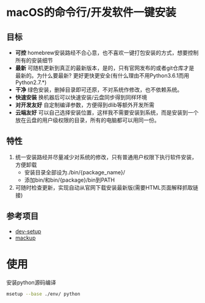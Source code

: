 # macOS的命令行/开发软件一键安装

## 目标

- **可控** homebrew安装路经不合心意，也不喜欢一键打包安装的方式，想要控制所有的安装细节
- **最新** 可随机更新到真正的最新版本，是的，只有官网发布的或者git仓库才是最新的。为什么要最新? 更好更快更安全(有什么理由不用Python3.6.1而用Python2.7.*)
- **干净** 绿色安装，删掉目录即可还原，不对系统作修改，也不依赖系统。
- **快速安装** 换机器后可以快速安装/云盘同步得到同样环境
- **对开发友好** 自定制编译参数，方便得到dlib等额外开发所需
- **云端友好** 可以自己选择安装位置，这样我不需要安装到系统，而是安装到一个放在云盘的用户级权限的目录，所有的电脑都可以用同一份。

## 特性

1. 统一安装路经并尽量减少对系统的修改，只有普通用户权限下执行软件安装，方便卸载
    * 安装目录全部设为./bin/{package_name}/
    * 添加bin/和bin/{package}/bin到PATH
2. 可随时检查更新，实现自动从官网下载安装最新版(需要HTML页面解释抓取链接)

## 参考项目
* [dev-setup](https://github.com/donnemartin/dev-setup)
* [mackup](https://github.com/lra/mackup)

# 使用
安装python源码编译
```bash
msetup --base ./env/ python
```
